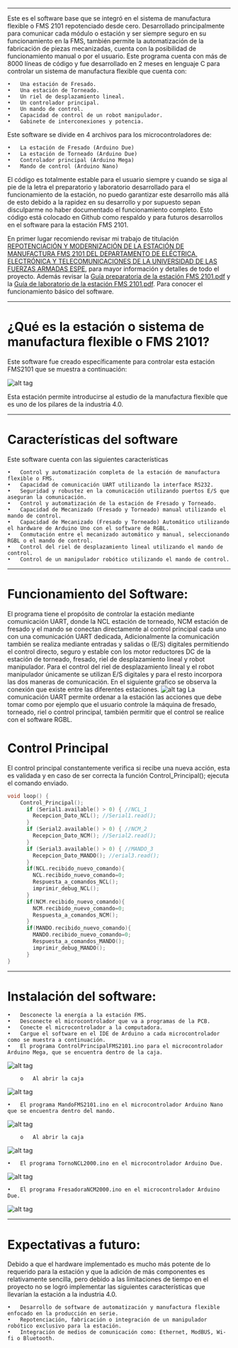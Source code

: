 ***
Este es el software base que se integró en el sistema de manufactura flexible o FMS 2101 repotenciado desde cero.
Desarrollado principalmente para comunicar cada módulo o estación y ser siempre seguro en su funcionamiento en la FMS, también permite la automatización de la fabricación de piezas mecanizadas, cuenta con la posibilidad de funcionamiento manual o por el usuario.
Este programa cuenta con más de 8000 líneas de código y fue desarrollado en 2 meses en lenguaje C para controlar un sistema de manufactura flexible que cuenta con:

    • 	Una estación de Fresado.
    • 	Una estación de Torneado.
    • 	Un riel de desplazamiento lineal.
    • 	Un controlador principal.
    • 	Un mando de control.
    • 	Capacidad de control de un robot manipulador.
    • 	Gabinete de interconexiones y potencia.

Este software se divide en 4 archivos para los microcontroladores de:

    •	La estación de Fresado (Arduino Due)
    •	La estación de Torneado (Arduino Due)
    •	Controlador principal (Arduino Mega)
    •	Mando de control (Arduino Nano)

El código es totalmente estable para el usuario siempre y cuando se siga al pie de la letra el preparatorio y laboratorio desarrollado para el funcionamiento de la estación, no puedo garantizar este desarrollo más allá de esto debido a la rapidez en su desarrollo y por supuesto sepan disculparme no haber documentado el funcionamiento completo.
Esto código está colocado en Github  como respaldo y para futuros desarrollos en el software para la estación FMS 2101.

En primer lugar recomiendo revisar mi trabajo de titulación [REPOTENCIACIÓN Y MODERNIZACIÓN DE LA ESTACIÓN DE MANUFACTURA FMS 2101 DEL DEPARTAMENTO DE ELÉCTRICA, ELECTRÓNICA Y TELECOMUNICACIONES DE LA UNIVERSIDAD DE LAS FUERZAS ARMADAS ESPE](http://repositorio.espe.edu.ec/xmlui/handle/21000/21678), para mayor información y detalles de todo el proyecto.
Además revisar la [Guía preparatoria de la estación FMS 2101.pdf](https://github.com/delfer66/Mando-FMS/blob/master/Guía_preparatoria_de_la_estación_FMS_2101.pdf) y la [Guía de laboratorio de la estación FMS 2101.pdf](https://github.com/delfer66/Mando-FMS/blob/master/Guía_de_laboratorio_de_la_estación_FMS_2101.pdf). Para conocer el funcionamiento básico del software.

***
# ¿Qué es la estación o sistema de manufactura flexible o FMS 2101?

Este software fue creado específicamente para controlar esta estación FMS2101 que se muestra a continuación:

![alt tag](https://github.com/delfer66/Mando-FMS/blob/master/res/fms.png)

Esta estación permite introducirse al estudio de la manufactura flexible que es uno de los pilares de la industria 4.0.

***
# Características del software

Este software cuenta con las siguientes características

    •	Control y automatización completa de la estación de manufactura flexible o FMS.
    •	Capacidad de comunicación UART utilizando la interface RS232.
    •	Seguridad y robustez en la comunicación utilizando puertos E/S que aseguran la comunicación.
    •	Control y automatización de la estación de Fresado y Torneado.
    •	Capacidad de Mecanizado (Fresado y Torneado) manual utilizando el mando de control.
    •	Capacidad de Mecanizado (Fresado y Torneado) Automático utilizando el hardware de Arduino Uno con el software de RGBL.
    •	Conmutación entre el mecanizado automático y manual, seleccionando RGBL o el mando de control.
    •	Control del riel de desplazamiento lineal utilizando el mando de control.
    •	Control de un manipulador robótico utilizando el mando de control.

***
# Funcionamiento del Software:

El programa tiene el propósito de controlar la estación mediante comunicación UART, donde la NCL estación de torneado, NCM estación de fresado y el mando se conectan directamente al control principal cada uno con una comunicación UART dedicada,  Adicionalmente la comunicación también se realiza mediante entradas y salidas o (E/S) digitales permitiendo el control directo, seguro y estable con los motor reductores DC de la estación de torneado, fresado, riel de desplazamiento lineal y robot manipulador. Para el control del riel de desplazamiento lineal y el robot manipulador únicamente se utilizan E/S digitales y para el resto incorpora las dos maneras de comunicación.
En el siguiente grafico se observa la conexión que existe entre las diferentes estaciones.
 ![alt tag](https://github.com/delfer66/Mando-FMS/blob/master/res/fms_block.png)
La comunicación UART permite ordenar a la estación las acciones que debe tomar como por ejemplo que el usuario controle la máquina de fresado, torneado, riel o control principal, también permitir que el control se realice con el software RGBL.

# Control Principal

El control principal constantemente verifica si recibe una nueva acción, esta es validada y en caso de ser correcta la función Control_Principal(); ejecuta el comando enviado.

```c++
void loop() {
    Control_Principal();
      if (Serial1.available() > 0) { //NCL_1
        Recepcion_Dato_NCL(); //Serial1.read();
      }
      if (Serial2.available() > 0) { //NCM_2
        Recepcion_Dato_NCM(); //Serial2.read();
      }
      if (Serial3.available() > 0) { //MANDO_3
        Recepcion_Dato_MANDO(); //erial3.read();
      }
      if(NCL.recibido_nuevo_comando){
        NCL.recibido_nuevo_comando=0;
        Respuesta_a_comandos_NCL();
        imprimir_debug_NCL();
      }
      if(NCM.recibido_nuevo_comando){
        NCM.recibido_nuevo_comando=0;
        Respuesta_a_comandos_NCM();
      }
      if(MANDO.recibido_nuevo_comando){
        MANDO.recibido_nuevo_comando=0;
        Respuesta_a_comandos_MANDO();
        imprimir_debug_MANDO();
      }
}
```

***
# Instalación del software:

    •	Desconecte la energía a la estación FMS.
    •	Desconecte el microcontrolador que va a programas de la PCB.
    •	Conecte el microcontrolador a la computadora.
    •	Cargue el software en el IDE de Arduino a cada microcontrolador como se muestra a continuación.
    •	El programa ControlPrincipalFMS2101.ino para el microcontrolador Arduino Mega, que se encuentra dentro de la caja.

![alt tag](https://github.com/delfer66/Mando-FMS/blob/master/res/cp.png)

        o	Al abrir la caja

![alt tag](https://github.com/delfer66/Mando-FMS/blob/master/res/cp1.png)

    •	El programa MandoFMS2101.ino en el microcontrolador Arduino Nano que se encuentra dentro del mando.

![alt tag](https://github.com/delfer66/Mando-FMS/blob/master/res/mando.png)

        o	Al abrir la caja

![alt tag](https://github.com/delfer66/Mando-FMS/blob/master/res/mando1.png)

    •	El programa TornoNCL2000.ino en el microcontrolador Arduino Due.

![alt tag](https://github.com/delfer66/Mando-FMS/blob/master/res/torno.png)

    •	El programa FresadoraNCM2000.ino en el microcontrolador Arduino Due.

![alt tag](https://github.com/delfer66/Mando-FMS/blob/master/res/fresadora.png)

***
# Expectativas a futuro:

Debido a que el hardware implementado es mucho más potente de lo requerido para la estación y que la adición de más componentes es relativamente sencilla, pero debido a las limitaciones de tiempo en el proyecto no se logró implementar las siguientes características que llevarían la estación a la industria 4.0.

    •	Desarrollo de software de automatización y manufactura flexible enfocado en la producción en serie.
    •	Repotenciación, fabricación o integración de un manipulador robótico exclusivo para la estación.
    •	Integración de medios de comunicación como: Ethernet, ModBUS, Wi-fi o Bluetooth.

